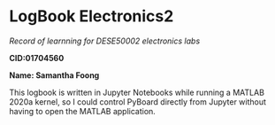 # LogBook Electronics2
*Record of learnning for DESE50002 electronics labs* 

**CID:01704560**

**Name: Samantha Foong**

This logbook is written in Jupyter Notebooks while running a MATLAB 2020a kernel, so I could control PyBoard directly from Jupyter without having to open the MATLAB application.
